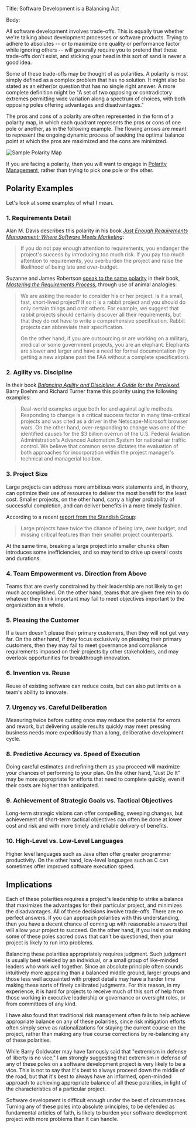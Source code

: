 Title:  Software Development is a Balancing Act

Body:   
 
All software development involves trade-offs. This is equally true whether we're talking about development processes or software products. Trying to adhere to absolutes -- or to maximize one quality or performance factor while ignoring others -- will generally require you to pretend that these trade-offs don't exist, and sticking your head in this sort of sand is never a good idea. 

Some of these trade-offs may be thought of as polarities. A polarity is most simply defined as a complex problem that has no solution. It might also be stated as an either/or question that has no single right answer. A more complete definition might be "A set of two opposing or contradictory extremes permitting wide variation along a spectrum of choices, with both opposing poles offering advantages and disadvantages."

The pros and cons of a polarity are often represented in the form of a polarity map, in which each quadrant represents the pros or cons of one pole or another, as in the following example. The flowing arrows are meant to represent the ongoing dynamic process of seeking the optimal balance point at which the pros are maximized and the cons are minimized.  

![Sample Polarity Map](images/polarity-map.jpg)

If you are facing a polarity, then you will want to engage in <a href="http://www.polaritypartnerships.com/" target="ref">Polarity Management</a>, rather than trying to pick one pole or the other. 

## Polarity Examples

Let's look at some examples of what I mean. 

### 1. Requirements Detail

Alan M. Davis describes this polarity in his book <cite>[Just Enough Requirements Management: Where Software Meets Marketing][davis-2005]</cite>:

> If you do not pay enough attention to requirements, you endanger the project's success by introducing too much risk. If you pay too much attention to requirements, you overburden the project and raise the likelihood of being late and over-budget. 

Suzanne and James Robertson [speak to the same polarity](http://www.infoq.com/articles/mastering-requirements-process) in their book, <cite>[Mastering the Requirements Process][robertson-1999]</cite>, through use of animal analogies:

> We are asking the reader to consider his or her project. Is it a small, fast, short-lived project? If so it is a rabbit project and you should do only certain things and omit others. For example, we suggest that rabbit projects should certainly discover all their requirements, but that they do not have to write a comprehensive specification. Rabbit projects can abbreviate their specification.
>
> On the other hand, if you are outsourcing or are working on a military, medical or some government projects, you are an elephant. Elephants are slower and larger and have a need for formal documentation (try getting a new airplane past the FAA without a complete specification).

### 2. Agility vs. Discipline

In their book <cite>[Balancing Agility and Discipline: A Guide for the Perplexed][boehm-turner-2003]</cite>, Barry Boehm and Richard Turner frame this polarity using the following examples:

> Real-world examples argue both for and against agile methods. Responding to change is a critical success factor in many time-critical projects and was cited as a driver in the Netscape-Microsoft browser wars. On the other hand, over-responding to change was one of the identified causes for the $3 billion overrun of the U.S. Federal Aviation Administration's Advanced Automation System for national air traffic control. We believe that common sense dictates the evaluation of both approaches for incorporation within the project manager's technical and managerial toolbox. 

### 3. Project Size

Large projects can address more ambitious work statements and, in theory, can optimize their use of resources to deliver the most benefit for the least cost. Smaller projects, on the other hand, carry a higher probability of successful completion, and can deliver benefits in a more timely fashion. 

According to a recent [report from the Standish Group][standish-2013]:

> Large projects have twice the chance of being late, over budget, and missing critical features than their smaller project counterparts.

At the same time, breaking a large project into smaller chunks often introduces some inefficiencies, and so may tend to drive up overall costs and durations. 

### 4. Team Empowerment vs. Direction from Above

Teams that are overly constrained by their leadership are not likely to get much accomplished. On the other hand, teams that are given free rein to do whatever they think important may fail to meet objectives important to the organization as a whole. 

### 5. Pleasing the Customer

If a team doesn't please their primary customers, then they will not get very far. On the other hand, if they focus exclusively on pleasing their primary customers, then they may fail to meet governance and compliance requirements imposed on their projects by other stakeholders, and may overlook opportunities for breakthrough innovation. 

### 6. Invention vs. Reuse

Reuse of existing software can reduce costs, but can also put limits on a team's ability to innovate. 

### 7. Urgency vs. Careful Deliberation

Measuring twice before cutting once may reduce the potential for errors and rework, but delivering usable results quickly may meet pressing business needs more expeditiously than a long, deliberative development cycle. 

### 8. Predictive Accuracy vs. Speed of Execution

Doing careful estimates and refining them as you proceed will maximize your chances of performing to your plan. On the other hand, "Just Do It" may be more appropriate for efforts that need to complete quickly, even if their costs are higher than anticipated. 

### 9. Achievement of Strategic Goals vs. Tactical Objectives

Long-term strategic visions can offer compelling, sweeping changes, but achievement of short-term tactical objectives can often be done at lower cost and risk and with more timely and reliable delivery of benefits. 

### 10. High-Level vs. Low-Level Languages

Higher level languages such as Java often offer greater programmer productivity. On the other hand, low-level languages such as C can sometimes offer improved software execution speed. 

## Implications

Each of these polarities requires a project's leadership to strike a balance that maximizes the advantages for their particular project, and minimizes the disadvantages. All of these decisions involve trade-offs. There are no perfect answers. If you can approach polarities with this understanding, then you have a decent chance of coming up with reasonable answers that will allow your project to succeed. On the other hand, if you insist on making some of these poles sacred cows that can't be questioned, then your project is likely to run into problems.  

Balancing these polarities appropriately requires judgment. Such judgment is usually best wielded by an individual, or a small group of like-minded leaders who work well together. Since an absolute principle often sounds intuitively more appealing than a balanced middle ground, larger groups and those less well acquainted with project details may have a harder time making these sorts of finely calibrated judgments. For this reason, in my experience, it is hard for projects to receive much of this sort of help from those working in executive leadership or governance or oversight roles, or from committees of any kind. 

I have also found that traditional risk management often fails to help achieve appropriate balance on any of these polarities, since risk mitigation efforts often simply serve as rationalizations for staying the current course on the project, rather than making any true course corrections by re-balancing any of these polarities. 

While Barry Goldwater may have famously said that "extremism in defense of liberty is no vice," I am strongly suggesting that extremism in defense of any of these poles on a software development project is very likely to be a vice. This is not to say that it's best to always proceed down the middle of the road, but that it's best to always have an informed, open-minded approach to achieving appropriate balance of all these polarities, in light of the characteristics of a particular project. 

Software development is difficult enough under the best of circumstances. Turning any of these poles into absolute principles, to be defended as fundamental articles of faith, is likely to burden your software development project with more problems than it can handle. 

[boehm-turner-2003]: bibliography.html#boehm-turner-2003
[davis-2005]: bibliography.html#davis-2005
[robertson-1999]: bibliography.html#robertson-1999
[standish-2013]: bibliography.html#standish-2013
